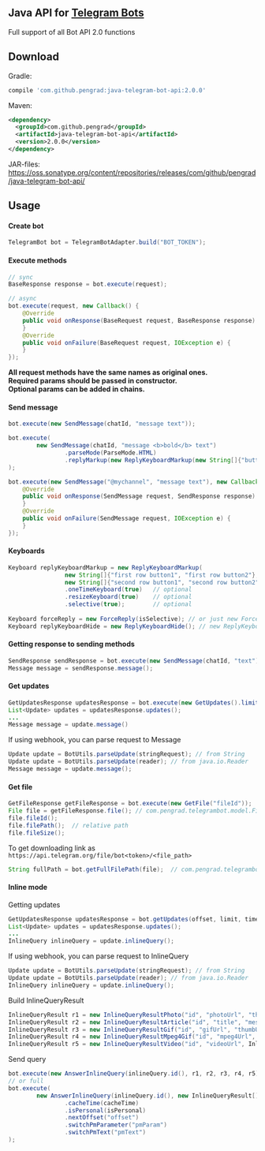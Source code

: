 ## Java API for [Telegram Bots][1]

Full support of all Bot API 2.0 functions

Download
-------
Gradle:
```groovy
compile 'com.github.pengrad:java-telegram-bot-api:2.0.0'
```
Maven:
```xml
<dependency>
  <groupId>com.github.pengrad</groupId>
  <artifactId>java-telegram-bot-api</artifactId>
  <version>2.0.0</version>
</dependency>
```
JAR-files:  
https://oss.sonatype.org/content/repositories/releases/com/github/pengrad/java-telegram-bot-api/

Usage
-------
#### Create bot
```java
TelegramBot bot = TelegramBotAdapter.build("BOT_TOKEN");
```
#### Execute methods
```java
// sync
BaseResponse response = bot.execute(request);

// async
bot.execute(request, new Callback() {
    @Override
    public void onResponse(BaseRequest request, BaseResponse response) {
    }
    @Override
    public void onFailure(BaseRequest request, IOException e) {
    }
});
```
**All request methods have the same names as original ones.**  
**Required params should be passed in constructor.**  
**Optional params can be added in chains.**

#### Send message
```java
bot.execute(new SendMessage(chatId, "message text"));

bot.execute(
        new SendMessage(chatId, "message <b>bold</b> text")
                .parseMode(ParseMode.HTML)
                .replyMarkup(new ReplyKeyboardMarkup(new String[]{"button 1", "button 2"}))
);

bot.execute(new SendMessage("@mychannel", "message text"), new Callback<SendMessage, SendResponse>() {
    @Override
    public void onResponse(SendMessage request, SendResponse response) {
    }
    @Override
    public void onFailure(SendMessage request, IOException e) {
    }
});
```
#### Keyboards
```java
Keyboard replyKeyboardMarkup = new ReplyKeyboardMarkup(
                new String[]{"first row button1", "first row button2"},
                new String[]{"second row button1", "second row button2"})
                .oneTimeKeyboard(true)   // optional
                .resizeKeyboard(true)    // optional
                .selective(true);        // optional
                
Keyboard forceReply = new ForceReply(isSelective); // or just new ForceReply();
Keyboard replyKeyboardHide = new ReplyKeyboardHide(); // new ReplyKeyboardHide(isSelective)
```
#### Getting response to sending methods
```java
SendResponse sendResponse = bot.execute(new SendMessage(chatId, "text"));
Message message = sendResponse.message();
```
#### Get updates 
```java
GetUpdatesResponse updatesResponse = bot.execute(new GetUpdates().limit(0).offset(0).timeout(0));
List<Update> updates = updatesResponse.updates();
...
Message message = update.message()
```
If using webhook, you can parse request to Message
```java
Update update = BotUtils.parseUpdate(stringRequest); // from String
Update update = BotUtils.parseUpdate(reader); // from java.io.Reader
Message message = update.message();
```
#### Get file
```java
GetFileResponse getFileResponse = bot.execute(new GetFile("fileId"));
File file = getFileResponse.file(); // com.pengrad.telegrambot.model.File
file.fileId();
file.filePath();  // relative path
file.fileSize();
```
To get downloading link as `https://api.telegram.org/file/bot<token>/<file_path>`
```java
String fullPath = bot.getFullFilePath(file);  // com.pengrad.telegrambot.model.File
```
#### Inline mode
Getting updates
```java
GetUpdatesResponse updatesResponse = bot.getUpdates(offset, limit, timeout);
List<Update> updates = updatesResponse.updates();
...
InlineQuery inlineQuery = update.inlineQuery();
```
If using webhook, you can parse request to InlineQuery
```java
Update update = BotUtils.parseUpdate(stringRequest); // from String
Update update = BotUtils.parseUpdate(reader); // from java.io.Reader
InlineQuery inlineQuery = update.inlineQuery();
```
Build InlineQueryResult
```java
InlineQueryResult r1 = new InlineQueryResultPhoto("id", "photoUrl", "thumbUrl");
InlineQueryResult r2 = new InlineQueryResultArticle("id", "title", "message text").thumbUrl("url");
InlineQueryResult r3 = new InlineQueryResultGif("id", "gifUrl", "thumbUrl");
InlineQueryResult r4 = new InlineQueryResultMpeg4Gif("id", "mpeg4Url", "thumbUrl");
InlineQueryResult r5 = new InlineQueryResultVideo("id", "videoUrl", InlineQueryResultVideo.MIME_VIDEO_MP4, "message text", "thumbUrl", "video title");
```
Send query
```java
bot.execute(new AnswerInlineQuery(inlineQuery.id(), r1, r2, r3, r4, r5));
// or full
bot.execute(
        new AnswerInlineQuery(inlineQuery.id(), new InlineQueryResult[]{r1, r2, r3, r4, r5})
                .cacheTime(cacheTime)
                .isPersonal(isPersonal)
                .nextOffset("offset")
                .switchPmParameter("pmParam")
                .switchPmText("pmText")
);
```


 [1]: https://core.telegram.org/bots
